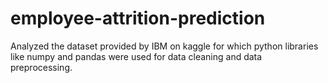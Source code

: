 # employee-attrition-prediction
Analyzed the dataset provided by IBM on kaggle for which python libraries like numpy and pandas were used for data cleaning and data preprocessing.
